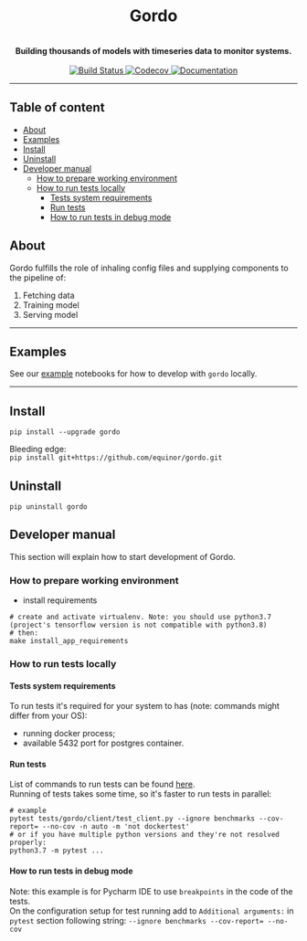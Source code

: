

<h1 align="center">Gordo</h1>
<div align="center">
 <!-- Uncomment line below once we decided on 'logo.png' -->
 <!--<img align="center" src="logo.png" width="250" height="250">-->
 <br />
 <strong>
   Building thousands of models with timeseries data to monitor systems.
 </strong>
</div>

<br />

<div align="center">
  <a href="https://github.com/equinor/gordo/actions?query=branch=master">
    <img src="https://github.com/equinor/gordo/workflows/CI/badge.svg?branch=master" alt="Build Status"/>
  </a>
  <a href="https://codecov.io/gh/equinor/gordo">
    <img src="https://codecov.io/gh/equinor/gordo/branch/master/graph/badge.svg" alt="Codecov"/>
  </a>
  <a href="https://gordo.readthedocs.io/en/latest/?badge=latest">
    <img src="https://readthedocs.org/projects/gordo/badge/?version=latest" alt="Documentation"/>
  </a> 
</div>

---

## Table of content
* [About](#About)
* [Examples](#Examples)
* [Install](#Install)
* [Uninstall](#Uninstall)
* [Developer manual](#Developer-manual)
    * [How to prepare working environment](#How-to-prepare-working-environment)
    * [How to run tests locally](#How-to-run-tests-locally)
        * [Tests system requirements](#Tests-system-requirements)
        * [Run tests](#Run-tests)
        * [How to run tests in debug mode](#How-to-run-tests-in-debug-mode)

## About

Gordo fulfills the role of inhaling config files and supplying components to the pipeline of:

1. Fetching data
2. Training model
3. Serving model

---

## Examples

See our [example](./examples) notebooks for how to develop with `gordo` locally.

---

## Install 
`pip install --upgrade gordo`  

Bleeding edge:  
`pip install git+https://github.com/equinor/gordo.git`

## Uninstall
`pip uninstall gordo`

## Developer manual
This section will explain how to start development of Gordo.

### How to prepare working environment
- install requirements
```shell script
# create and activate virtualenv. Note: you should use python3.7 (project's tensorflow version is not compatible with python3.8)
# then:
make install_app_requirements
```

### How to run tests locally

#### Tests system requirements
To run tests it's required for your system to has (note: commands might differ from your OS):
- running docker process;
- available 5432 port for postgres container.

#### Run tests
List of commands to run tests can be found [here](/setup.cfg).  
Running of tests takes some time, so it's faster to run tests in parallel:
```shell script
# example
pytest tests/gordo/client/test_client.py --ignore benchmarks --cov-report= --no-cov -n auto -m 'not dockertest' 
# or if you have multiple python versions and they're not resolved properly:
python3.7 -m pytest ... 
```

#### How to run tests in debug mode
Note: this example is for Pycharm IDE to use `breakpoints` in the code of the tests.  
On the configuration setup for test running add to `Additional arguments:` in `pytest` section following string: `--ignore benchmarks --cov-report= --no-cov `
